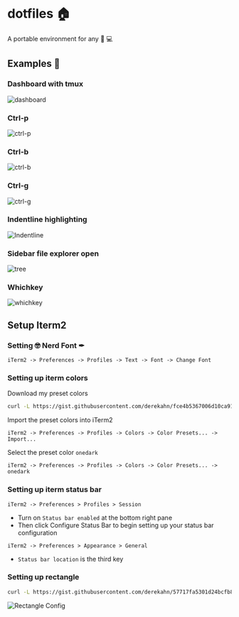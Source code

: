 # dotfiles 🏠

A portable environment for any 🍎 💻

## Examples 📸

### Dashboard with tmux

![dashboard](https://user-images.githubusercontent.com/5381156/195716396-89d62015-fe4b-4ee7-9fb4-7528aca2e768.png)

### Ctrl-p

![ctrl-p](https://user-images.githubusercontent.com/5381156/195716386-f3054216-f14e-4a4b-beb9-f22670ccf71d.png)

### Ctrl-b

![ctrl-b](https://user-images.githubusercontent.com/5381156/195716398-4d074c5a-8ebf-48fe-b1a9-a947b8fb2034.png)

### Ctrl-g

![ctrl-g](https://user-images.githubusercontent.com/5381156/195716392-87e64630-a10d-4e3c-82e6-fef921d6e227.png)

### Indentline highlighting

![Indentline](https://user-images.githubusercontent.com/5381156/195716394-d170f1ba-3744-47bf-8cc7-af4901036979.png)

### Sidebar file explorer open

![tree](https://user-images.githubusercontent.com/5381156/195716390-e764d322-a9ae-489d-bd07-0f41ed2de3dd.png)

### Whichkey

![whichkey](https://user-images.githubusercontent.com/5381156/195716397-c6ca3588-c2a8-400f-8df1-3ac403f9f01d.png)

## Setup Iterm2

### Setting 🤓 Nerd Font ✒

```shell
iTerm2 -> Preferences -> Profiles -> Text -> Font -> Change Font
```

### Setting up iterm colors

Download my preset colors

```bash
curl -L https://gist.githubusercontent.com/derekahn/fce4b5367006d10ca91a171d992999e0/raw/711122aca2f603339d1acc734bef88b2f6f018a3/onedark.itermcolors -o ~/Documents/onedark.itermcolors
```

Import the preset colors into iTerm2

```shell
iTerm2 -> Preferences -> Profiles -> Colors -> Color Presets... -> Import...
```

Select the preset color `onedark`

```shell
iTerm2 -> Preferences -> Profiles -> Colors -> Color Presets... -> onedark
```

### Setting up iterm status bar

```shell
iTerm2 -> Preferences > Profiles > Session
```

- Turn on `Status bar enabled` at the bottom right pane
- Then click Configure Status Bar to begin setting up your status bar configuration

```shell
iTerm2 -> Preferences > Appearance > General
```

- `Status bar location` is the third key

### Setting up rectangle

```bash
curl -L https://gist.githubusercontent.com/derekahn/57717fa5301d24bcfb888a58178f5ab1/raw/35b0e55a5315449cf64abee40ba3c3cd37291c75/RectangleConfig.json -o ~/Documents/RectangleConfig.json
```

![Rectangle Config](https://user-images.githubusercontent.com/5381156/196334107-2ed7adcd-ae8e-4560-9bd0-b59e7d49655c.png)
